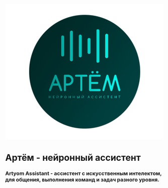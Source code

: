 <p align="center" width="100%"><img src="/Logo/RoundLogo_512.png"></p>

# Артём - нейронный ассистент
### Artyom Assistant - ассистент с искусственным интелектом, для общения, выполнения команд и задач разного уровня.
